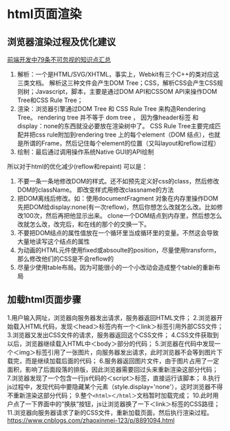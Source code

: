 # html页面渲染

## 浏览器渲染过程及优化建议

[前端开发中79条不可忽视的知识点汇总](https://juejin.im/post/5d8989296fb9a06b1f147070)

1. 解析：一个是HTML/SVG/XHTML，事实上，Webkit有三个C++的类对应这三类文档。
解析这三种文件会产生DOM Tree；CSS，解析CSS会产生CSS规则树；Javascript，脚本，主要是通过DOM API和CSSOM API来操作DOM Tree和CSS Rule Tree；
2. 渲染：浏览器引擎通过DOM Tree 和 CSS Rule Tree 来构造Rendering Tree。 rendering tree 并不等于 dom tree ， 因为像header标签 和 display：none的东西就没必要放在渲染树中了。 CSS Rule Tree主要完成匹配并把css rule附加到rendering tree 上的每个element（DOM 结点），也就是所谓的Frame，然后记住每个element的位置（又叫layout和reflow过程）
3. 绘制：最后通过调用操作系统Native GUI的API绘制

所以对于html的优化减少(reflow和repaint) 可以是：

1. 不要一条一条地修改DOM的样式。还不如预先定义好css的class，然后修改DOM的className。   即改变样式用修改classname的方法
2. 把DOM离线后修改。如：使用documentFragment 对象在内存里操作DOM 先把DOM给display:none(有一次reflow)，然后你想怎么改就怎么改。比如修改100次，然后再把他显示出来。 clone一个DOM结点到内存里，然后想怎么改就怎么改，改完后，和在线的那个的交换一下。
3. 不要把DOM结点的属性值放在一个循环里当成循环里的变量。不然这会导致大量地读写这个结点的属性
4. 为动画的HTML元件使用fixed或absoulte的position，尽量使用transform，那么修改他们的CSS是不会reflow的
5. 尽量少使用table布局。因为可能很小的一个小改动会造成整个table的重新布局

## 加载html页面步骤

1.用户输入网址，浏览器向服务器发出请求，服务器返回HTML文件；
2.浏览器开始载入HTML代码，发现＜head＞标签内有一个＜link＞标签引用外部CSS文件；
3.浏览器又发出CSS文件的请求，服务器返回这个CSS文件；
4.CSS文件获取到以后，浏览器继续载入HTML中＜body＞部分的代码；
5.浏览器在代码中发现一个＜img＞标签引用了一张图片，向服务器发出请求，此时浏览器不会等到图片下载完，而是继续加载后面的代码；
6.服务器返回图片文件，由于图片占用了一定面积，影响了后面段落的排版，因此浏览器需要回过头来重新渲染这部分代码；
7.浏览器发现了一个包含一行js代码的＜script＞标签，直接运行该脚本；
8.执行js过程中，发现代码中要隐藏某个元素（style.display='none'），这时浏览器不得不重新渲染这部分代码；
9.整个`<html>＜/html＞`文档暂时加载完成；
10.此时用户点了一下界面中的“换肤”按钮，js让浏览器换了一下＜link＞标签的CSS路径；
11.浏览器向服务器请求了新的CSS文件，重新加载页面，然后执行渲染过程。
<https://www.cnblogs.com/zhaoxinmei-123/p/8891094.html>
